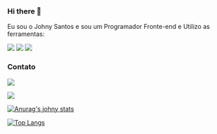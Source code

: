 ### Hi there 👋

<!--
**johnysantos22/johnysantos22** is a ✨ _special_ ✨ repository because its `README.md` (this file) appears on your GitHub profile.

Here are some ideas to get you started:

- 🔭 I’m currently working on ...
- 🌱 I’m currently learning ...
- 👯 I’m looking to collaborate on ...
- 🤔 I’m looking for help with ...
- 💬 Ask me about ...
- 📫 How to reach me: ...
- 😄 Pronouns: ...
- ⚡ Fun fact: ...
-->
Eu sou o Johny Santos e sou um Programador Fronte-end e Utilizo as ferramentas:
	
 <img src="https://img.shields.io/badge/HTML5-E34F26?style=for-the-badge&logo=html5&logoColor=white"/>
  <img src="https://img.shields.io/badge/CSS3-1572B6?style=for-the-badge&logo=css3&logoColor=white"/> 
 
 <img src="https://img.shields.io/badge/JavaScript-F7DF1E?style=for-the-badge&logo=javascript&logoColor=black"/>

### Contato
 <a href="https://wa.me/message/SVFAVTALTZKLL1"><img src="https://img.shields.io/badge/WhatsApp-25D366?style=for-the-badge&logo=whatsapp&logoColor=white" /> </a> 

<a href="https://instagram.com/johnyysantoss?igshid=YmMyMTA2M2Y="><img src="https://img.shields.io/badge/Instagram-E4405F?style=for-the-badge&logo=instagram&logoColor=white"/> </a>

[![Anurag's johny stats](https://github-readme-stats.vercel.app/api?username=johnysantos22)](https://github.com/anuraghazra/github-readme-stats)

[![Top Langs](https://github-readme-stats.vercel.app/api/top-langs/?username=johnysantos22&langs_count=8)](https://github.com/anuraghazra/github-readme-stats)
